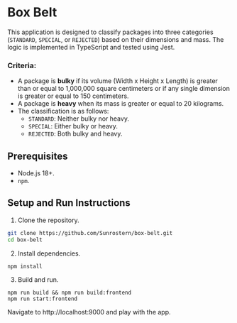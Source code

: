 # Box Belt
This application is designed to classify packages into three categories (`STANDARD`, `SPECIAL`, or `REJECTED`) based on their dimensions and mass. The logic is implemented in TypeScript and tested using Jest.

### Criteria:
- A package is **bulky** if its volume (Width x Height x Length) is greater than or equal to 1,000,000 square centimeters or if any single dimension is greater or equal to 150 centimeters.
- A package is **heavy** when its mass is greater or equal to 20 kilograms.
- The classification is as follows:
  - `STANDARD`: Neither bulky nor heavy.
  - `SPECIAL`: Either bulky or heavy.
  - `REJECTED`: Both bulky and heavy.

## Prerequisites
- Node.js 18+.
- `npm`.

## Setup and Run Instructions

1. Clone the repository.

```bash
git clone https://github.com/Sunrostern/box-belt.git
cd box-belt
```

2. Install dependencies.

```
npm install
```

3. Build and run.
```
npm run build && npm run build:frontend
npm run start:frontend
```
Navigate to http://localhost:9000 and play with the app.
